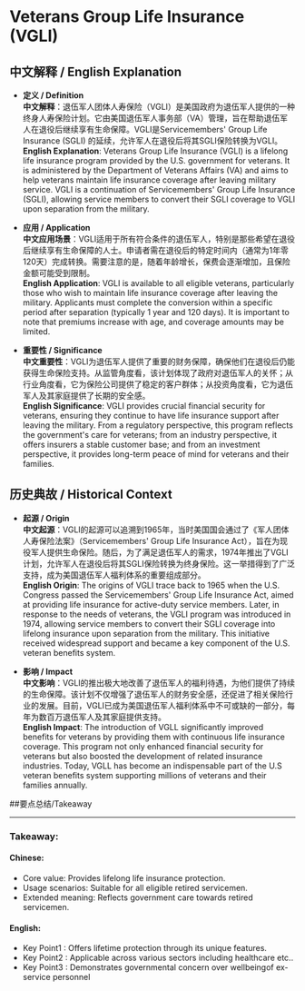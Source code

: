 # Veterans Group Life Insurance (VGLI)

## 中文解释 / English Explanation

* **定义 / Definition**  
  **中文解释**：退伍军人团体人寿保险（VGLI）是美国政府为退伍军人提供的一种终身人寿保险计划。它由美国退伍军人事务部（VA）管理，旨在帮助退伍军人在退役后继续享有生命保障。VGLI是Servicemembers' Group Life Insurance (SGLI) 的延续，允许军人在退役后将其SGLI保险转换为VGLI。  
  **English Explanation**: Veterans Group Life Insurance (VGLI) is a lifelong life insurance program provided by the U.S. government for veterans. It is administered by the Department of Veterans Affairs (VA) and aims to help veterans maintain life insurance coverage after leaving military service. VGLI is a continuation of Servicemembers' Group Life Insurance (SGLI), allowing service members to convert their SGLI coverage to VGLI upon separation from the military.

* **应用 / Application**  
  **中文应用场景**：VGLI适用于所有符合条件的退伍军人，特别是那些希望在退役后继续享有生命保障的人士。申请者需在退役后的特定时间内（通常为1年零120天）完成转换。需要注意的是，随着年龄增长，保费会逐渐增加，且保险金额可能受到限制。  
  **English Application**: VGLI is available to all eligible veterans, particularly those who wish to maintain life insurance coverage after leaving the military. Applicants must complete the conversion within a specific period after separation (typically 1 year and 120 days). It is important to note that premiums increase with age, and coverage amounts may be limited.

* **重要性 / Significance**  
  **中文重要性**：VGLI为退伍军人提供了重要的财务保障，确保他们在退役后仍能获得生命保险支持。从监管角度看，该计划体现了政府对退伍军人的关怀；从行业角度看，它为保险公司提供了稳定的客户群体；从投资角度看，它为退伍军人及其家庭提供了长期的安全感。  
  **English Significance**: VGLI provides crucial financial security for veterans, ensuring they continue to have life insurance support after leaving the military. From a regulatory perspective, this program reflects the government's care for veterans; from an industry perspective, it offers insurers a stable customer base; and from an investment perspective, it provides long-term peace of mind for veterans and their families.

## 历史典故 / Historical Context

* **起源 / Origin**  
  **中文起源**：VGLI的起源可以追溯到1965年，当时美国国会通过了《军人团体人寿保险法案》（Servicemembers' Group Life Insurance Act），旨在为现役军人提供生命保险。随后，为了满足退伍军人的需求，1974年推出了VGLI计划，允许军人在退役后将其SGLI保险转换为终身保险。这一举措得到了广泛支持，成为美国退伍军人福利体系的重要组成部分。  
  **English Origin**: The origins of VGLI trace back to 1965 when the U.S. Congress passed the Servicemembers' Group Life Insurance Act, aimed at providing life insurance for active-duty service members. Later, in response to the needs of veterans, the VGLI program was introduced in 1974, allowing service members to convert their SGLI coverage into lifelong insurance upon separation from the military. This initiative received widespread support and became a key component of the U.S. veteran benefits system.

* **影响 / Impact**  
  **中文影响**：VGLI的推出极大地改善了退伍军人的福利待遇，为他们提供了持续的生命保障。该计划不仅增强了退伍军人的财务安全感，还促进了相关保险行业的发展。目前，VGLI已成为美国退伍军人福利体系中不可或缺的一部分，每年为数百万退伍军人及其家庭提供支持。  
  **English Impact**: The introduction of VGLL significantly improved benefits for veterans by providing them with continuous life insurance coverage. This program not only enhanced financial security for veterans but also boosted the development of related insurance industries. Today, VGLL has become an indispensable part of the U.S veteran benefits system supporting millions of veterans and their families annually.

##要点总结/Takeaway

* * * * * * * * * * * * *

### Takeaway:

#### Chinese:
- Core value: Provides lifelong life insurance protection.
- Usage scenarios: Suitable for all eligible retired servicemen.
- Extended meaning: Reflects government care towards retired servicemen.

#### English:
- Key Point1 : Offers lifetime protection through its unique features.
- Key Point2 : Applicable across various sectors including healthcare etc..
- Key Point3 : Demonstrates governmental concern over wellbeingof ex-service personnel